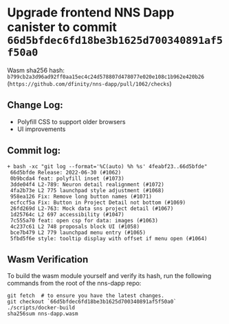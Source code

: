 # Upgrade frontend NNS Dapp canister to commit `66d5bfdec6fd18be3b1625d700340891af5f50a0`
Wasm sha256 hash: `b799cb2a3d96ad92ff0aa15ec4c24d578807d478077e020e108c1b962e420b26` (`https://github.com/dfinity/nns-dapp/pull/1062/checks`)

## Change Log:
* Polyfill CSS to support older browsers
* UI improvements

## Commit log:

```
+ bash -xc "git log --format='%C(auto) %h %s' 4feabf23..66d5bfde"
 66d5bfde Release: 2022-06-30 (#1062)
 0b9bcda4 feat: polyfill inset (#1073)
 3dde04f4 L2-789: Neuron detail realignment (#1072)
 4fa2b73e L2 775 launchpad style adjustment (#1068)
 958ea126 Fix: Remove long button names (#1071)
 ecfccf5a Fix: Button in Project Detail not bottom (#1069)
 26fd269d L2-763: Mock data sns project detail (#1067)
 1d25764c L2 697 accessibility (#1047)
 7c555a70 feat: open csp for data: images (#1063)
 4c237c61 L2 748 proposals block UI (#1058)
 bce7b479 L2 779 launchpad menu entry (#1065)
 5fbd5f6e style: tooltip display with offset if menu open (#1064)
```

## Wasm Verification

To build the wasm module yourself and verify its hash, run the following commands from the root of the nns-dapp repo:

```
git fetch  # to ensure you have the latest changes.
git checkout `66d5bfdec6fd18be3b1625d700340891af5f50a0`
./scripts/docker-build
sha256sum nns-dapp.wasm
```
